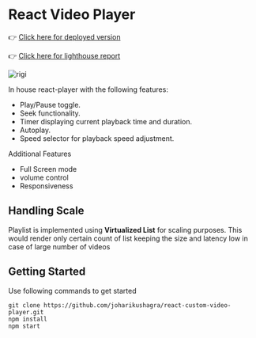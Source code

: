 # React Video Player
👉 [Click here for deployed version](https://custom-player-007.netlify.app/)

👉 [Click here for lighthouse report](https://github.com/joharikushagra/react-custom-video-player/files/14499088/lighhouse.report.pdf)

![rigi](https://github.com/joharikushagra/react-custom-video-player/assets/57484457/ee20c4ba-f9ef-4807-a545-d2f8a82e5777)

In house react-player with the following features:
- Play/Pause toggle.
- Seek functionality.
- Timer displaying current playback time and duration.
- Autoplay.
- Speed selector for playback speed adjustment.

Additional Features
- Full Screen mode
- volume control
- Responsiveness

## Handling Scale
Playlist is implemented using **Virtualized List** for scaling purposes. This would render only certain count of list keeping the size and latency low in case of large number of videos

## Getting Started
Use following commands to get started
```
git clone https://github.com/joharikushagra/react-custom-video-player.git
npm install
npm start
```
